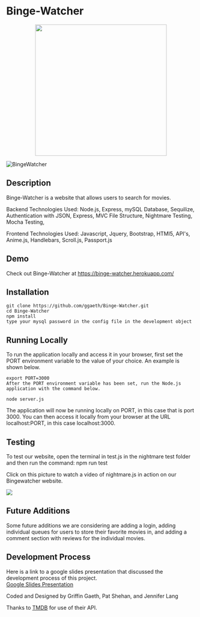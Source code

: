 # Binge-Watcher

<p align="center">
  <img src="https://github.com/ggaeth/Binge-Watcher/blob/master/public/assets/img/bingewatcher.png" width="350"/>
  
</p>

![BingeWatcher](https://github.com/ggaeth/Binge-Watcher/blob/master/public/assets/img/bingewatcher.png)
## Description

Binge-Watcher is a website that allows users to search for movies.

Backend Technologies Used:  Node.js, Express, mySQL Database, Sequilize, Authentication with JSON, Express, MVC File Structure, Nightmare Testing, Mocha Testing, 

Frontend Technologies Used: Javascript, Jquery, Bootstrap, HTMl5, API's,  Anime.js, Handlebars, Scroll.js, Passport.js

## Demo

 Check out Binge-Watcher at https://binge-watcher.herokuapp.com/

## Installation

```
git clone https://github.com/ggaeth/Binge-Watcher.git
cd Binge-Watcher
npm install
type your mysql password in the config file in the development object
```

## Running Locally

To run the application locally and access it in your browser, first set the PORT environment variable to the value of your choice. An example is shown below.
```
export PORT=3000
After the PORT environment variable has been set, run the Node.js application with the command below.
```

```
node server.js
```
The application will now be running locally on PORT, in this case that is port 3000. You can then access it locally from your browser at the URL localhost:PORT, in this case localhost:3000.

## Testing


To test our website, open the terminal in test.js in the nightmare test folder and then run the command:
npm run test 

Click on this picture to watch a video of nightmare.js in action on our Bingewatcher website.

[![](https://i.ytimg.com/vi/MGZolXIfeAM/3.jpg?time=1526787151733)](https://youtu.be/MGZolXIfeAM "NightmareJS Test")

## Future Additions


Some future additions we are considering are adding a login, adding individual queues for users to store their favorite movies in, and adding a comment section with reviews for the individual movies.


## Development Process

Here is a link to a google slides presentation that discussed the development process of this project.  
[Google Slides Presentation](https://docs.google.com/presentation/d/1nYtNPi7_6qxOYhU_5_QDkpOhARMhv5o3FXu4iAD0PyI/edit?usp=sharing)


Coded and Designed by Griffin Gaeth, Pat Shehan, and Jennifer Lang

Thanks to [TMDB](https://www.themoviedb.org/) for use of their API.  



